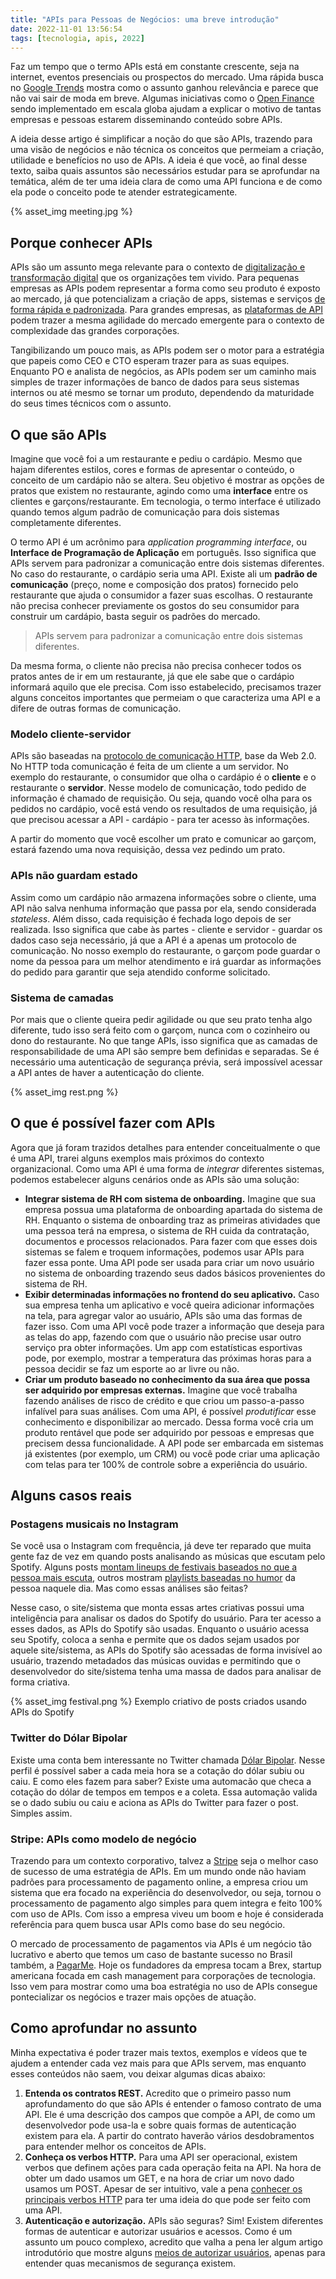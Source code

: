 ```yaml
---
title: "APIs para Pessoas de Negócios: uma breve introdução"
date: 2022-11-01 13:56:54
tags: [tecnologia, apis, 2022]
---
```


Faz um tempo que o termo APIs está em constante crescente, seja na internet, eventos presenciais ou prospectos do mercado. Uma rápida busca no [Google Trends](https://trends.google.com/trends/explore?date=all&geo=BR&q=%2Fm%2F0z5n) mostra como o assunto ganhou relevância e parece que não vai sair de moda em breve. Algumas iniciativas como o [Open Finance](https://startupi.com.br/open-finance-apis/) sendo implementado em escala globa ajudam a explicar o motivo de tantas empresas e pessoas estarem disseminando conteúdo sobre APIs.

A ideia desse artigo é simplificar a noção do que são APIs, trazendo para uma visão de negócios e não técnica os conceitos que permeiam a criação, utilidade e benefícios no uso de APIs. A ideia é que você, ao final desse texto, saiba quais assuntos são necessários estudar para se aprofundar na temática, além de ter uma ideia clara de como uma API funciona e de como ela pode o conceito pode te atender estrategicamente.

{% asset_img meeting.jpg %}

## Porque conhecer APIs

APIs são um assunto mega relevante para o contexto de [digitalização e transformação digital](https://www.forbes.com/sites/googlecloud/2021/08/10/digital-transformation-youre-doing-it-wrong-if-youre-not-looking-at-apis/?sh=7971a90433da) que os organizações tem vivido. Para pequenas empresas as APIs podem representar a forma como seu produto é exposto ao mercado, já que potencializam a criação de apps, sistemas e serviços [de forma rápida e padronizada](https://blogs.cisco.com/cloud/enabling-application-development-velocity-in-an-api-first-world). Para grandes empresas, as [plataformas de API](https://swagger.io/blog/api-strategy/enterprise-api-platform/) podem trazer a mesma agilidade do mercado emergente para o contexto de complexidade das grandes corporações.

Tangibilizando um pouco mais, as APIs podem ser o motor para a estratégia que papeis como CEO e CTO esperam trazer para as suas equipes. Enquanto PO e analista de negócios, as APIs podem ser um caminho mais simples de trazer informações de banco de dados para seus sistemas internos ou até mesmo se tornar um produto, dependendo da maturidade do seus times técnicos com o assunto.

## O que são APIs

Imagine que você foi a um restaurante e pediu o cardápio. Mesmo que hajam diferentes estilos, cores e formas de apresentar o conteúdo, o conceito de um cardápio não se altera. Seu objetivo é mostrar as opções de pratos que existem no restaurante, agindo como uma **interface** entre os clientes e garçons/restaurante. Em tecnologia, o termo interface é utilizado quando temos algum padrão de comunicação para dois sistemas completamente diferentes.

O termo API é um acrônimo para *application programming interface*, ou **Interface de Programação de Aplicação** em português. Isso significa que APIs servem para padronizar a comunicação entre dois sistemas diferentes. No caso do restaurante, o cardápio seria uma API. Existe ali um **padrão de comunicação** (preço, nome e composição dos pratos) fornecido pelo restaurante que ajuda o consumidor a fazer suas escolhas. O restaurante não precisa conhecer previamente os gostos do seu consumidor para construir um cardápio, basta seguir os padrões do mercado.

> APIs servem para padronizar a comunicação entre dois sistemas diferentes. 

Da mesma forma, o cliente não precisa não precisa conhecer todos os pratos antes de ir em um restaurante, já que ele sabe que o cardápio informará aquilo que ele precisa. Com isso estabelecido, precisamos trazer alguns conceitos importantes que permeiam o que caracteriza uma API e a difere de outras formas de comunicação.

### Modelo cliente-servidor 

APIs são baseadas na [protocolo de comunicação HTTP](https://rockcontent.com/br/blog/http/), base da Web 2.0. No HTTP toda comunicação é feita de um cliente a um servidor. No exemplo do restaurante, o consumidor que olha o cardápio é o **cliente** e o restaurante o **servidor**. Nesse modelo de comunicação, todo pedido de informação é chamado de requisição. Ou seja, quando você olha para os pedidos no cardápio, você está vendo os resultados de uma requisição, já que precisou acessar a API - cardápio - para ter acesso às informações.

A partir do momento que você escolher um prato e comunicar ao garçom, estará fazendo uma nova requisição, dessa vez pedindo um prato. 

### APIs não guardam estado

Assim como um cardápio não armazena informações sobre o cliente, uma API não salva nenhuma informação que passa por ela, sendo considerada *stateless*. Além disso, cada requisição é fechada logo depois de ser realizada. Isso significa que cabe às partes - cliente e servidor - guardar os dados caso seja necessário, já que a API é a apenas um protocolo de comunicação. No nosso exemplo do restaurante, o garçom pode guardar o nome da pessoa para um melhor atendimento e irá guardar as informações do pedido para garantir que seja atendido conforme solicitado.

### Sistema de camadas

Por mais que o cliente queira pedir agilidade ou que seu prato tenha algo diferente, tudo isso será feito com o garçom, nunca com o cozinheiro ou dono do restaurante. No que tange APIs, isso significa que as camadas de responsabilidade de uma API são sempre bem definidas e separadas. Se é necessário uma autenticação de segurança prévia, será impossível acessar a API antes de haver a autenticação do cliente.

{% asset_img rest.png %}


## O que é possível fazer com APIs

Agora que já foram trazidos detalhes para entender conceitualmente o que é uma API, trarei alguns exemplos mais próximos do contexto organizacional. Como uma API é uma forma de *integrar* diferentes sistemas, podemos estabelecer alguns cenários onde as APIs são uma solução:

* **Integrar sistema de RH com sistema de onboarding.** Imagine que sua empresa possua uma plataforma de onboarding apartada do sistema de RH. Enquanto o sistema de onboarding traz as primeiras atividades que uma pessoa terá na empresa, o sistema de RH cuida da contratação, documentos e processos relacionados. Para fazer com que esses dois sistemas se falem e troquem informações, podemos usar APIs para fazer essa ponte. Uma API pode ser usada para criar um novo usuário no sistema de onboarding trazendo seus dados básicos provenientes do sistema de RH.
* **Exibir determinadas informações no frontend do seu aplicativo.** Caso sua empresa tenha um aplicativo e você queira adicionar informações na tela, para agregar valor ao usuário, APIs são uma das formas de fazer isso. Com uma API você pode trazer a informação que deseja para as telas do app, fazendo com que o usuário não precise usar outro serviço pra obter informações. Um app com estatísticas esportivas pode, por exemplo, mostrar a temperatura das próximas horas para a pessoa decidir se faz um esporte ao ar livre ou não.  
* **Criar um produto baseado no conhecimento da sua área que possa ser adquirido por empresas externas.** Imagine que você trabalha fazendo análises de risco de crédito e que criou um passo-a-passo infalível para suas análises. Com uma API, é possível *produtificar* esse conhecimento e disponibilizar ao mercado. Dessa forma você cria um produto rentável que pode ser adquirido por pessoas e empresas que precisem dessa funcionalidade. A API pode ser embarcada em sistemas já existentes (por exemplo, um CRM) ou você pode criar uma aplicação com telas para ter 100% de controle sobre a experiência do usuário.

## Alguns casos reais

### Postagens musicais no Instagram
Se você usa o Instagram com frequência, já deve ter reparado que muita gente faz de vez em quando posts analisando as músicas que escutam pelo Spotify. Alguns posts [montam lineups de festivais baseados no que a pessoa mais escuta](https://techcrunch.com/2022/09/06/lineupsupplys-app-turns-music-festival-posters-into-spotify-playlists/), outros mostram [playlists baseadas no humor](https://www.cnet.com/tech/home-entertainment/supercharge-your-music-streaming-with-these-spotify-wrapped-alikes/) da pessoa naquele dia. Mas como essas análises são feitas?

Nesse caso, o site/sistema que monta essas artes criativas possui uma inteligência para analisar os dados do Spotify  do usuário. Para ter acesso a esses dados, as APIs do Spotify são usadas. Enquanto o usuário acessa seu Spotify, coloca a senha e permite que os dados sejam usados por aquele site/sistema, as APIs do Spotify são acessadas de forma invisível ao usuário, trazendo metadados das músicas ouvidas e permitindo que o desenvolvedor do site/sistema tenha uma massa de dados para analisar de forma criativa.

{% asset_img festival.png %}
Exemplo criativo de posts criados usando APIs do Spotify

### Twitter do Dólar Bipolar
Existe uma conta bem interessante no Twitter chamada [Dólar Bipolar](https://twitter.com/DolarBipolar). Nesse perfil é possível saber a cada meia hora se a cotação do dólar subiu ou caiu. E como eles fazem para saber? Existe uma automacão que checa a cotação do dólar de tempos em tempos e a coleta. Essa automação valida se o dado subiu ou caiu e aciona as APIs do Twitter para fazer o post. Simples assim.

### Stripe: APIs como modelo de negócio
Trazendo para um contexto corporativo, talvez a [Stripe](https://stripe.com/blog/payment-api-design) seja o melhor caso de sucesso de uma estratégia de APIs. Em um mundo onde não haviam padrões para processamento de pagamento online, a empresa criou um sistema que era focado na experiência do desenvolvedor, ou seja, tornou o processamento de pagamento algo simples para quem integra e feito 100% com uso de APIs. Com isso a empresa viveu um boom e hoje é considerada referência para quem busca usar APIs como base do seu negócio.

O mercado de processamento de pagamentos via APIs é um negócio tão lucrativo e aberto que temos um caso de bastante sucesso no Brasil também, a [PagarMe](https://www.projetodraft.com/pedro-18-e-henrique-19-criaram-sozinhos-uma-empresa-milionaria-a-pagar-me-e-querem-muito-mais/). Hoje os fundadores da empresa tocam a Brex, startup americana focada em cash management para corporações de tecnologia. Isso vem para mostrar como uma boa estratégia no uso de APIs consegue pontecializar os negócios e trazer mais opções de atuação. 

## Como aprofundar no assunto
Minha expectativa é poder trazer mais textos, exemplos e vídeos que te ajudem a entender cada vez mais para que APIs servem, mas enquanto esses conteúdos não saem, vou deixar algumas dicas abaixo:

1. **Entenda os contratos REST.** Acredito que o primeiro passo num aprofundamento do que são APIs é entender o famoso contrato de uma API. Ele é uma descrição dos campos que compõe a API, de como um desenvolvedor pode usa-la e sobre quais formas de autenticação existem para ela. A partir do contrato haverão vários desdobramentos para entender melhor os conceitos de APIs.
2. **Conheça os verbos HTTP.** Para uma API ser operacional, existem verbos que definem ações para cada operação feita na API. Na hora de obter um dado usamos um GET, e na hora de criar um novo dado usamos um POST. Apesar de ser intuitivo, vale a pena [conhecer os principais verbos HTTP](https://www.devmedia.com.br/servicos-restful-verbos-http/37103) para ter uma ideia do que pode ser feito com uma API. 
3. **Autenticação e autorização.** APIs são seguras? Sim! Existem diferentes formas de autenticar e autorizar usuários e acessos. Como é um assunto um pouco complexo, acredito que valha a pena ler algum artigo introdutório que mostre alguns [meios de autorizar usuários](https://www.bry.com.br/blog/seguranca-de-api/), apenas para entender quas mecanismos de segurança existem.